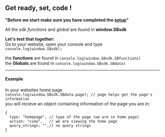 ## Get ready, set, code !    
     
**"Before we start make sure you have completed the [setup](/#lets-get-started)"**       
        
All the sdk *functions* and *global* are found in **window.SBsdk**           
        
**Let's test that together:**        
Go to your website, open your console and type       
`console.log(window.SBsdk);`               
            
the **functions** are found in  `console.log(window.SBsdk.SBfunctions)`             
the **Globals** are found in  `console.log(window.SBsdk.SBdata)`              
        
--------------------


#### Example        
      
In your websites home page     
`console.log(window.SBsdk.SBdata.page); // page helps get the page's information`         
you will recieve an object containing information of the page you are in:         
```
{
  type: "homepage", // type of the page (we are in home page)
  action: "view",   // we are viewing the home page
  query_strings: "",// no query strings
}
```
